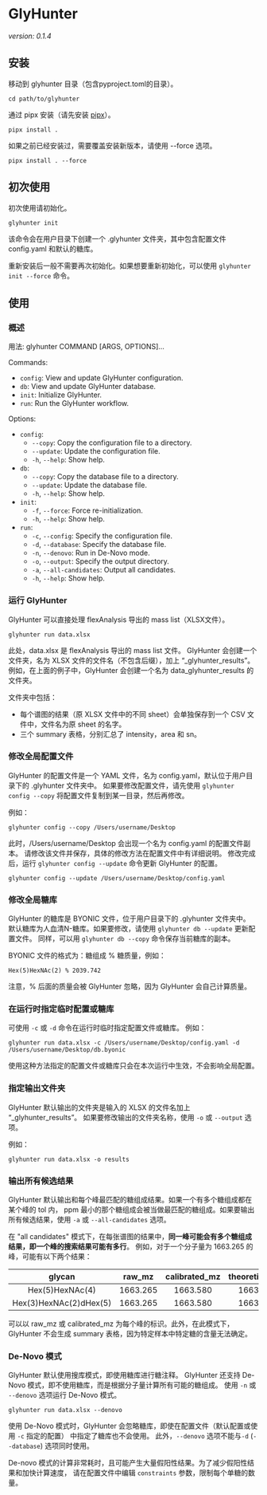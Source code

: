 # GlyHunter

*version: 0.1.4*

## 安装

移动到 glyhunter 目录（包含pyproject.toml的目录）。

```shell
cd path/to/glyhunter
```

通过 pipx 安装（请先安装 [pipx](https://github.com/pypa/pipx)）。

```shell
pipx install .
```

如果之前已经安装过，需要覆盖安装新版本，请使用 --force 选项。

```shell
pipx install . --force
```

## 初次使用

初次使用请初始化。

```shell
glyhunter init
```

该命令会在用户目录下创建一个 .glyhunter 文件夹，其中包含配置文件 config.yaml 和默认的糖库。

重新安装后一般不需要再次初始化。如果想要重新初始化，可以使用 `glyhunter init --force` 命令。

## 使用

### 概述

用法: glyhunter COMMAND [ARGS, OPTIONS]...

Commands:

- `config`: View and update GlyHunter configuration.
- `db`: View and update GlyHunter database.
- `init`: Initialize GlyHunter.
- `run`: Run the GlyHunter workflow.

Options:

- `config`:
  - `--copy`: Copy the configuration file to a directory.
  - `--update`: Update the configuration file.
  - `-h`, `--help`: Show help.
- `db`:
  - `--copy`: Copy the database file to a directory.
  - `--update`: Update the database file.
  - `-h`, `--help`: Show help.
- `init`:
  - `-f`, `--force`: Force re-initialization.
  - `-h`, `--help`: Show help.
- `run`:
  - `-c`, `--config`: Specify the configuration file.
  - `-d`, `--database`: Specify the database file.
  - `-n`, `--denovo`: Run in De-Novo mode.
  - `-o`, `--output`: Specify the output directory.
  - `-a`, `--all-candidates`: Output all candidates.
  - `-h`, `--help`: Show help.

### 运行 GlyHunter

GlyHunter 可以直接处理 flexAnalysis 导出的 mass list（XLSX文件）。

```shell
glyhunter run data.xlsx
```

此处，data.xlsx 是 flexAnalysis 导出的 mass list 文件。
GlyHunter 会创建一个文件夹，名为 XLSX 文件的文件名（不包含后缀），加上 “_glyhunter_results”。
例如，在上面的例子中，GlyHunter 会创建一个名为 data_glyhunter_results 的文件夹。

文件夹中包括：

- 每个谱图的结果（原 XLSX 文件中的不同 sheet）会单独保存到一个 CSV 文件中，文件名为原 sheet 的名字。
- 三个 summary 表格，分别汇总了 intensity，area 和 sn。

### 修改全局配置文件

GlyHunter 的配置文件是一个 YAML 文件，名为 config.yaml，默认位于用户目录下的 .glyhunter 文件夹中。
如果要修改配置文件，请先使用 `glyhunter config --copy` 将配置文件复制到某一目录，然后再修改。

例如：

```shell
glyhunter config --copy /Users/username/Desktop
```

此时，/Users/username/Desktop 会出现一个名为 config.yaml 的配置文件副本。
请修改该文件并保存，具体的修改方法在配置文件中有详细说明。
修改完成后，运行 `glyhunter config --update` 命令更新 GlyHunter 的配置。

```shell
glyhunter config --update /Users/username/Desktop/config.yaml
```

### 修改全局糖库

GlyHunter 的糖库是 BYONIC 文件，位于用户目录下的 .glyhunter 文件夹中。
默认糖库为人血清N-糖库。如果要修改，请使用 `glyhunter db --update` 更新配置文件。
同样，可以用 `glyhunter db --copy` 命令保存当前糖库的副本。

BYONIC 文件的格式为：糖组成 % 糖质量，例如：

```
Hex(5)HexNAc(2) % 2039.742
```

注意，% 后面的质量会被 GlyHunter 忽略，因为 GlyHunter 会自己计算质量。

### 在运行时指定临时配置或糖库

可使用 `-c` 或 `-d` 命令在运行时临时指定配置文件或糖库。
例如：

```shell
glyhunter run data.xlsx -c /Users/username/Desktop/config.yaml -d /Users/username/Desktop/db.byonic
```

使用这种方法指定的配置文件或糖库只会在本次运行中生效，不会影响全局配置。

### 指定输出文件夹

GlyHunter 默认输出的文件夹是输入的 XLSX 的文件名加上 “_glyhunter_results”。
如果要修改输出的文件夹名称，使用 `-o` 或 `--output` 选项。

例如：

```shell
glyhunter run data.xlsx -o results
```

### 输出所有候选结果

GlyHunter 默认输出和每个峰最匹配的糖组成结果。如果一个有多个糖组成都在某个峰的 tol 内，
ppm 最小的那个糖组成会被当做最匹配的糖组成。如果要输出所有候选结果，使用 `-a` 或 `--all-candidates` 选项。

在 "all candidates" 模式下，在每张谱图的结果中，**同一峰可能会有多个糖组成结果，即一个峰的搜索结果可能有多行**。
例如，对于一个分子量为 1663.265 的峰，可能有以下两个结果：

|         glycan         |  raw_mz  | calibrated_mz | theoretical_mz | ... |
|:----------------------:|:--------:|:-------------:|:--------------:|:---:|
|    Hex(5)HexNAc(4)     | 1663.265 |   1663.580    |    1663.582    | ... |
| Hex(3)HexNAc(2)dHex(5) | 1663.265 |   1663.580    |    1663.607    | ... |

可以以 raw_mz 或 calibrated_mz 为每个峰的标识。此外，在此模式下，GlyHunter 
不会生成 summary 表格，因为特定样本中特定糖的含量无法确定。

### De-Novo 模式

GlyHunter 默认使用搜库模式，即使用糖库进行糖注释。
GlyHunter 还支持 De-Novo 模式，即不使用糖库，而是根据分子量计算所有可能的糖组成。
使用 `-n` 或 `--denovo` 选项运行 De-Novo 模式。

```shell
glyhunter run data.xlsx --denovo
```

使用 De-Novo 模式时，GlyHunter 会忽略糖库，即使在配置文件（默认配置或使用 `-c` 指定的配置）
中指定了糖库也不会使用。
此外，`--denovo` 选项不能与`-d` (`--database`) 选项同时使用。

De-novo 模式的计算非常耗时，且可能产生大量假阳性结果。为了减少假阳性结果和加快计算速度，
请在配置文件中编辑 `constraints` 参数，限制每个单糖的数量。